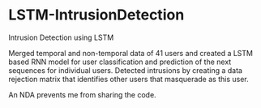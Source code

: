 # LSTM-IntrusionDetection
Intrusion Detection using LSTM

Merged temporal and non-temporal data of 41 users and created a LSTM based RNN model for user classification and prediction of the next sequences for individual users. Detected intrusions by creating a data rejection matrix that identifies other users that masquerade as this user.

An NDA prevents me from sharing the code.
